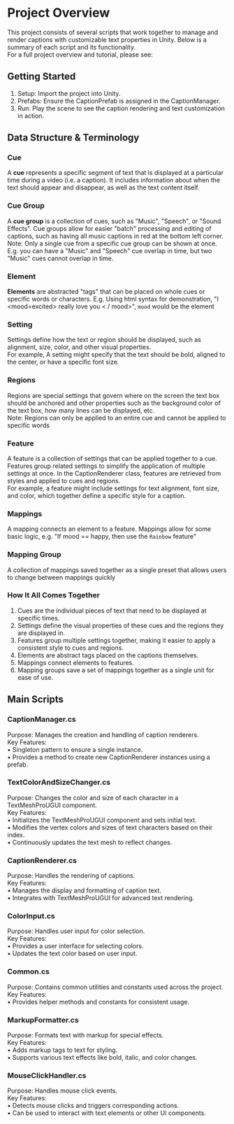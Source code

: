 # Project Overview
This project consists of several scripts that work together to manage and render captions with customizable text properties in Unity. Below is a summary of each script and its functionality.\
For a full project overview and tutorial, please see:

## Getting Started
1.	Setup: Import the project into Unity.
2.	Prefabs: Ensure the CaptionPrefab is assigned in the CaptionManager.
3.	Run: Play the scene to see the caption rendering and text customization in action.

## Data Structure & Terminology 

### Cue
A **cue** represents a specific segment of text that is displayed at a particular time during a video (i.e. a caption). It includes information about when the text should appear and disappear, as well as the text content itself. 

### Cue Group
A **cue group** is a collection of cues, such as "Music", "Speech", or "Sound Effects". Cue groups allow for easier "batch" processing and editing of captions, such as having all music captions in red at the bottom left corner.\
Note: Only a single cue from a specific cue group can be shown at once. E.g. you can have a "Music" and "Speech" cue overlap in time, but two "Music" cues cannot overlap in time. 

### Element 
**Elements** are abstracted "tags" that can be placed on whole cues or specific words or characters. E.g. Using html syntax for demonstration, "I <mood=excited> really love you < / mood>", `mood` would be the element

### Setting
Settings define how the text or region should be displayed, such as alignment, size, color, and other visual properties.\
For example, A setting might specify that the text should be bold, aligned to the center, or have a specific font size.

### Regions
Regions are special settings that govern where on the screen the text box should be anchored and other properties such as the background color of the text box, how many lines can be displayed, etc. \
Note: Regions can only be applied to an entire cue and cannot be applied to specific words

### Feature
A feature is a collection of settings that can be applied together to a cue. Features group related settings to simplify the application of multiple settings at once. In the CaptionRenderer class, features are retrieved from styles and applied to cues and regions.\
For example, a feature might include settings for text alignment, font size, and color, which together define a specific style for a caption.

### Mappings
A mapping connects an element to a feature. Mappings allow for some basic logic, e.g. "If mood == happy, then use the `Rainbow` feature"

### Mapping Group
A collection of mappings saved together as a single preset that allows users to change between mappings quickly

### How It All Comes Together
1.	Cues are the individual pieces of text that need to be displayed at specific times.
2.	Settings define the visual properties of these cues and the regions they are displayed in.
3.	Features group multiple settings together, making it easier to apply a consistent style to cues and regions.
4.	Elements are abstract tags placed on the captions themselves.
5.	Mappings connect elements to features.
6.	Mapping groups save a set of mappings together as a single unit for ease of use.
   
## Main Scripts

### CaptionManager.cs
Purpose: Manages the creation and handling of caption renderers.\
Key Features:\
•	Singleton pattern to ensure a single instance.\
•	Provides a method to create new CaptionRenderer instances using a prefab.

### TextColorAndSizeChanger.cs
Purpose: Changes the color and size of each character in a TextMeshProUGUI component.\
Key Features:\
•	Initializes the TextMeshProUGUI component and sets initial text.\
•	Modifies the vertex colors and sizes of text characters based on their index.\
•	Continuously updates the text mesh to reflect changes.

### CaptionRenderer.cs
Purpose: Handles the rendering of captions.\
Key Features:\
•	Manages the display and formatting of caption text.\
•	Integrates with TextMeshProUGUI for advanced text rendering.

### ColorInput.cs
Purpose: Handles user input for color selection.\
Key Features:\
•	Provides a user interface for selecting colors.\
•	Updates the text color based on user input.

### Common.cs
Purpose: Contains common utilities and constants used across the project.\
Key Features:\
•	Provides helper methods and constants for consistent usage.

### MarkupFormatter.cs
Purpose: Formats text with markup for special effects.\
Key Features:\
•	Adds markup tags to text for styling.\
•	Supports various text effects like bold, italic, and color changes.

### MouseClickHandler.cs
Purpose: Handles mouse click events.\
Key Features:\
•	Detects mouse clicks and triggers corresponding actions.\
•	Can be used to interact with text elements or other UI components.
